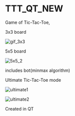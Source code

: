 # TTT_QT_NEW
Game of Tic-Tac-Toe,

3x3 board


![gif_3x3](https://user-images.githubusercontent.com/92399175/174995040-42dc82d7-8e41-470c-a3e9-b1398f9389bc.gif)


5x5 board

![5x5_2](https://user-images.githubusercontent.com/92399175/174996434-86d54071-3ae0-44cc-9502-cdb2b2b3d9bd.gif)



includes bot(minmax algorithm)


Ultimate Tic-Tac-Toe mode

![ultimate1](https://user-images.githubusercontent.com/92399175/174995284-151c63a2-3a34-4039-900b-e06c7e8ffd9a.gif)

![ultimate2](https://user-images.githubusercontent.com/92399175/174995313-414064a6-66b2-4fe4-907d-affcd5751d02.gif)


Created in QT
